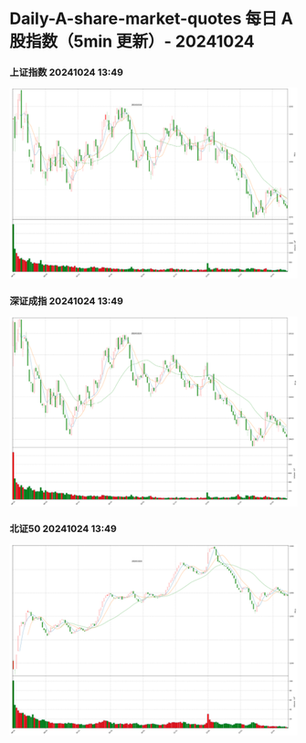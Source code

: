 
# Daily-A-share-market-quotes 每日 A 股指数（5min 更新）- 20241024

### 上证指数 20241024 13:49
![](./fig/2024/10/20241024-sh000001.png)

### 深证成指 20241024 13:49
![](./fig/2024/10/20241024-sz399001.png)

### 北证50 20241024 13:49
![](./fig/2024/10/20241024-bj899050.png)
